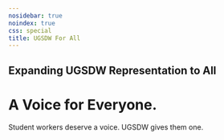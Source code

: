 ```yaml
---
nosidebar: true
noindex: true
css: special
title: UGSDW For All
---
```


<div class="text-banner">
    <h2 class="subtitle">Expanding UGSDW Representation to All</h2>
    <h1 class="title">A Voice for Everyone.</h1>
</div>

<span>
Student workers deserve a voice.  UGSDW gives them one.
</span>

